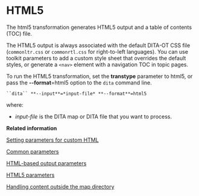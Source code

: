 # HTML5

The html5 transformation generates HTML5 output and a table of contents \(TOC\) file.

The HTML5 output is always associated with the default DITA-OT CSS file \(`commonltr.css` or `commonrtl.css` for right-to-left languages\). You can use toolkit parameters to add a custom style sheet that overrides the default styles, or generate a `<nav>` element with a navigation TOC in topic pages.

To run the HTML5 transformation, set the **transtype** parameter to html5, or pass the **--format**=html5 option to the `dita` command line.

```
``dita`` **--input**=*input-file* **--format**=html5
```

where:

-   *input-file* is the DITA map or DITA file that you want to process.

**Related information**  


[Setting parameters for custom HTML](../topics/html-customization-parameters.md)

[Common parameters](../parameters/parameters-base.md)

[HTML-based output parameters](../parameters/parameters-base-html.md)

[HTML5 parameters](../parameters/parameters-html5.md)

[Handling content outside the map directory](../parameters/generate-copy-outer.md)

